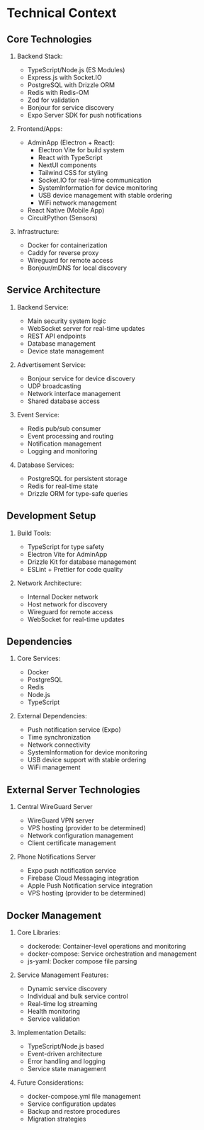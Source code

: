 # Technical Context

## Core Technologies

1. Backend Stack:

   - TypeScript/Node.js (ES Modules)
   - Express.js with Socket.IO
   - PostgreSQL with Drizzle ORM
   - Redis with Redis-OM
   - Zod for validation
   - Bonjour for service discovery
   - Expo Server SDK for push notifications

2. Frontend/Apps:

   - AdminApp (Electron + React):
     - Electron Vite for build system
     - React with TypeScript
     - NextUI components
     - Tailwind CSS for styling
     - Socket.IO for real-time communication
     - SystemInformation for device monitoring
     - USB device management with stable ordering
     - WiFi network management
   - React Native (Mobile App)
   - CircuitPython (Sensors)

3. Infrastructure:
   - Docker for containerization
   - Caddy for reverse proxy
   - Wireguard for remote access
   - Bonjour/mDNS for local discovery

## Service Architecture

1. Backend Service:

   - Main security system logic
   - WebSocket server for real-time updates
   - REST API endpoints
   - Database management
   - Device state management

2. Advertisement Service:

   - Bonjour service for device discovery
   - UDP broadcasting
   - Network interface management
   - Shared database access

3. Event Service:

   - Redis pub/sub consumer
   - Event processing and routing
   - Notification management
   - Logging and monitoring

4. Database Services:
   - PostgreSQL for persistent storage
   - Redis for real-time state
   - Drizzle ORM for type-safe queries

## Development Setup

1. Build Tools:

   - TypeScript for type safety
   - Electron Vite for AdminApp
   - Drizzle Kit for database management
   - ESLint + Prettier for code quality

2. Network Architecture:
   - Internal Docker network
   - Host network for discovery
   - Wireguard for remote access
   - WebSocket for real-time updates

## Dependencies

1. Core Services:

   - Docker
   - PostgreSQL
   - Redis
   - Node.js
   - TypeScript

2. External Dependencies:
   - Push notification service (Expo)
   - Time synchronization
   - Network connectivity
   - SystemInformation for device monitoring
   - USB device support with stable ordering
   - WiFi management

## External Server Technologies

1. Central WireGuard Server

   - WireGuard VPN server
   - VPS hosting (provider to be determined)
   - Network configuration management
   - Client certificate management

2. Phone Notifications Server
   - Expo push notification service
   - Firebase Cloud Messaging integration
   - Apple Push Notification service integration
   - VPS hosting (provider to be determined)

## Docker Management

1. Core Libraries:

   - dockerode: Container-level operations and monitoring
   - docker-compose: Service orchestration and management
   - js-yaml: Docker compose file parsing

2. Service Management Features:

   - Dynamic service discovery
   - Individual and bulk service control
   - Real-time log streaming
   - Health monitoring
   - Service validation

3. Implementation Details:

   - TypeScript/Node.js based
   - Event-driven architecture
   - Error handling and logging
   - Service state management

4. Future Considerations:
   - docker-compose.yml file management
   - Service configuration updates
   - Backup and restore procedures
   - Migration strategies
